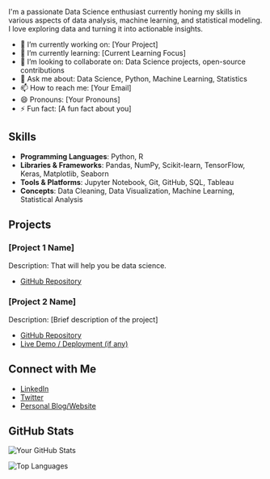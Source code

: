 I'm a passionate Data Science enthusiast currently honing my skills in various aspects of data analysis, machine learning, and statistical modeling. I love exploring data and turning it into actionable insights.

- 🔭 I’m currently working on: [Your Project]
- 🌱 I’m currently learning: [Current Learning Focus]
- 👯 I’m looking to collaborate on: Data Science projects, open-source contributions
- 💬 Ask me about: Data Science, Python, Machine Learning, Statistics
- 📫 How to reach me: [Your Email]
- 😄 Pronouns: [Your Pronouns]
- ⚡ Fun fact: [A fun fact about you]

## Skills

- **Programming Languages**: Python, R
- **Libraries & Frameworks**: Pandas, NumPy, Scikit-learn, TensorFlow, Keras, Matplotlib, Seaborn
- **Tools & Platforms**: Jupyter Notebook, Git, GitHub, SQL, Tableau
- **Concepts**: Data Cleaning, Data Visualization, Machine Learning, Statistical Analysis

## Projects

### [Project 1 Name]
Description: That will help you be data science.
- [GitHub Repository](https://github.com/FirazOztrk/Data-Science)


### [Project 2 Name]
Description: [Brief description of the project]
- [GitHub Repository](link-to-repo)
- [Live Demo / Deployment (if any)](link-to-live-demo)

## Connect with Me

- [LinkedIn](your-linkedin-url)
- [Twitter](your-twitter-url)
- [Personal Blog/Website](your-website-url)

## GitHub Stats

![Your GitHub Stats](https://github-readme-stats.vercel.app/api?username=your-github-username&show_icons=true&theme=radical)

![Top Languages](https://github-readme-stats.vercel.app/api/top-langs/?username=your-github-username&layout=compact&theme=radical)
